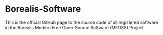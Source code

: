 # Borealis-Software
This is the official GitHub page to the source code of all registered software in the Borealis Modern Free Open-Source Software (MFOSS) Project.
